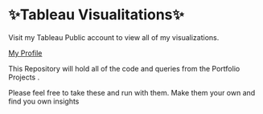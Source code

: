 # ✨Tableau Visualitations✨
Visit my Tableau Public account to view all of my visualizations.
 

[My Profile](https://public.tableau.com/app/profile/roberto.perez2846) 


This Repository will hold all of the code and queries from the Portfolio Projects  .

Please feel free to take these and run with them. Make them your own and find you own insights
